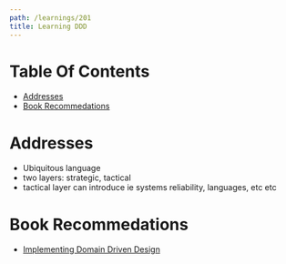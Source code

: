 ```yaml
---
path: /learnings/201
title: Learning DDD
---
```

# Table Of Contents

<!-- toc -->

- [Addresses](#addresses)
- [Book Recommedations](#book-recommedations)

<!-- tocstop -->

# Addresses

  * Ubiquitous language
  * two layers: strategic, tactical
  * tactical layer can introduce ie systems reliability, languages, etc etc

# Book Recommedations

  * [Implementing Domain Driven Design](https://www.amazon.com/Implementing-Domain-Driven-Design-Vaughn-Vernon-dp-0321834577/dp/0321834577/ref=as_li_ss_tl?_encoding=UTF8&me=&qid=1555869126&linkCode=ll1&tag=wilcodevelsol-20&linkId=9406990eecb6c34291599772739abfb1&language=en_US)



